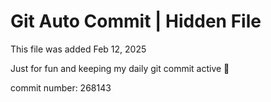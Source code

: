 # Git Auto Commit | Hidden File

This file was added Feb 12, 2025

Just for fun and keeping my daily git commit active 🤪

commit number: 268143
